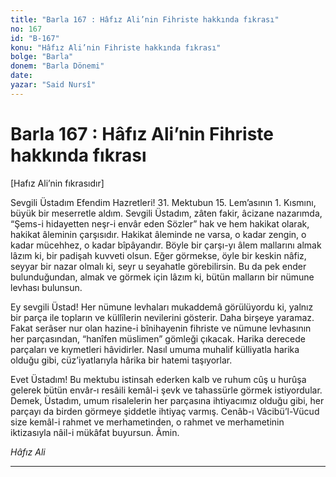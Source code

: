 ```yaml
---
title: "Barla 167 : Hâfız Ali’nin Fihriste hakkında fıkrası"
no: 167
id: "B-167"
konu: "Hâfız Ali’nin Fihriste hakkında fıkrası"
bolge: "Barla"
donem: "Barla Dönemi"
date: 
yazar: "Said Nursî"
---
```


# Barla 167 : Hâfız Ali’nin Fihriste hakkında fıkrası

<p class="takdim">[Hafız Ali’nin fıkrasıdır]</p>

Sevgili Üstadım Efendim Hazretleri! 31. Mektubun 15. Lem’asının 1. Kısmını, büyük bir meserretle aldım. Sevgili Üstadım, zâten fakir, âcizane nazarımda, “Şems-i hidayetten neşr-i envâr eden Sözler” hak ve hem hakikat olarak, hakikat âleminin çarşısıdır. Hakikat âleminde ne varsa, o kadar zengin, o kadar mücehhez, o kadar bîpâyandır. Böyle bir çarşı-yı âlem mallarını almak lâzım ki, bir padişah kuvveti olsun. Eğer görmekse, öyle bir keskin nâfiz, seyyar bir nazar olmalı ki, seyr u seyahatle görebilirsin. Bu da pek ender bulunduğundan, almak ve görmek için lâzım ki, bütün malların bir nümune levhası bulunsun.

Ey sevgili Üstad! Her nümune levhaları mukaddemâ görülüyordu ki, yalnız bir parça ile topların ve küllîlerin nevilerini gösterir. Daha birşeye yaramaz. Fakat serâser nur olan hazine-i bînihayenin fihriste ve nümune levhasının her parçasından, “hanîfen müslimen” gömleği çıkacak. Harika derecede parçaları ve kıymetleri hâvidirler. Nasıl umuma muhalif külliyatla harika olduğu gibi, cüz’iyatlarıyla hârika bir hatemi taşıyorlar.

Evet Üstadım! Bu mektubu istinsah ederken kalb ve ruhum cûş u hurûşa gelerek bütün envâr-ı resâili kemâl-i şevk ve tahassürle görmek istiyordular. Demek, Üstadım, umum risalelerin her parçasına ihtiyacımız olduğu gibi, her parçayı da birden görmeye şiddetle ihtiyaç varmış. Cenâb-ı Vâcibü’l-Vücud size kemâl-i rahmet ve merhametinden, o rahmet ve merhametinin iktizasıyla nâil-i mükâfat buyursun. Âmin.

*Hâfız Ali*

***
